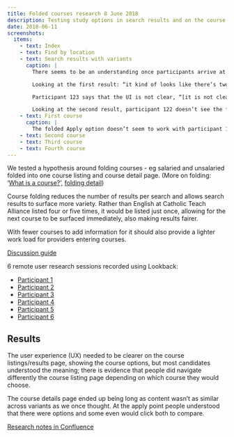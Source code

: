 ```yaml
---
title: Folded courses research 8 June 2018
description: Testing study options in search results and on the course information page
date: 2018-06-11
screenshots:
  items:
    - text: Index
    - text: Find by location
    - text: Search results with variants
      caption: |
        There seems to be an understanding once participants arrive at the course listings that there are multiple options in one course. [Participant 121 understands two courses folded into one](https://lookback.io/watch/8QnFPjo5LYrFdFBdd?t=22m16.5s-26m58s).

        Looking at the first result: “it kind of looks like there’s two options – do the PGCE with the bursary, or drop the PGCE and get a salary […] and they don’t offer part time”

        Participant 123 says that the UI is not clear, “[it is not clear there are two routes](https://lookback.io/watch/kH3oS3z8nAoWMsJ8B?t=28m39.7s-34m42s)”. However they understand that there are two courses. Also makes the point that if you don’t know the acronyms then it could appear meaningless to some users (but not themself).

        Looking at the second result, participant 122 doesn’t see the folded options, he only sees the bottom of the two options – ‘for the SCITT route you’re only getting your QTS, not your PGCE’. It seems to be due to his assumption that SCITTs dont do a PGCE. However [he says it’s due to a it not being visually clear](https://lookback.io/watch/Z3nCygSqTdw3agSGh?t=17m50.8s-22m24s).
    - text: First course
      caption: |
        The folded Apply option doesn’t seem to work with participant 122 in the sense that [they don’t see it or click it](https://lookback.io/watch/Z3nCygSqTdw3agSGh?t=31m11.7s-35m45s).
    - text: Second course
    - text: Third course
    - text: Fourth course
---
```


We tested a hypothesis around folding courses - eg salaried and unsalaried folded into one course listing and course detail page. (More on folding: ‘[What is a course?](/publish-teacher-training-courses/what-is-a-course)’, [folding detail](/publish-teacher-training-courses/imported-from-ucas))

Course folding reduces the number of results per search and allows search results to surface more variety. Rather than English at Catholic Teach Alliance listed four or five times, it would be listed just once, allowing for the next course to be surfaced immediately, also making results fairer.

With fewer courses to add information for it should also provide a lighter work load for providers entering courses.

[Discussion guide](https://docs.google.com/document/d/1bKRxKlHHSVm9lZ4vJHxOoJpYkklJiz51oukQ7tsG4N0/edit?usp=sharing)

6 remote user research sessions recorded using Lookback:

- [Participant 1](https://lookback.io/watch/kw8NGRosYvft9yM3G)
- [Participant 2](https://lookback.io/watch/fNgMHR8TLkg3d2Kr2)
- [Participant 3](https://lookback.io/watch/FuAzAMcbq9LcCswXv)
- [Participant 4](https://lookback.io/watch/kH3oS3z8nAoWMsJ8B)
- [Participant 5](https://lookback.io/watch/Z3nCygSqTdw3agSGh)
- [Participant 6](https://lookback.io/watch/8QnFPjo5LYrFdFBdd)

## Results

The user experience (UX) needed to be clearer on the course listings/results page, showing the course options, but most candidates understood the meaning; there is evidence that people did navigate differently the course listing page depending on which course they would choose.

The course details page ended up being long as content wasn’t as similar across variants as we once thought. At the apply point people understood that there were options and some even would click both to compare.

[Research notes in Confluence](https://dfedigital.atlassian.net/wiki/spaces/BaT/pages/445317125/Folded+courses)
